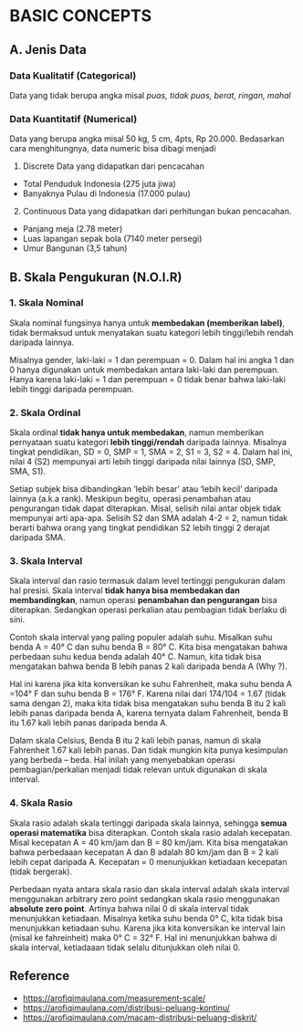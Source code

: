 # BASIC CONCEPTS

## A. Jenis Data
### Data Kualitatif (Categorical)
Data yang tidak berupa angka misal *puas, tidak puas, berat, ringan, mahal*

### Data Kuantitatif (Numerical)
Data yang berupa angka misal 50 kg, 5 cm, 4pts, Rp 20.000. Bedasarkan cara menghitungnya, data numeric bisa dibagi menjadi

1. Discrete
Data yang didapatkan dari pencacahan
- Total Penduduk Indonesia (275 juta jiwa)
- Banyaknya Pulau di Indonesia (17.000 pulau)

2. Continuous
Data yang didapatkan dari perhitungan bukan pencacahan.
- Panjang meja (2.78 meter)
- Luas lapangan sepak bola (7140 meter persegi)
- Umur Bangunan (3,5 tahun)

## B. Skala Pengukuran (N.O.I.R)
### 1. Skala Nominal
Skala nominal fungsinya hanya untuk **membedakan (memberikan label)**, tidak bermaksud untuk menyatakan suatu kategori lebih tinggi/lebih rendah daripada lainnya. 

Misalnya gender, laki-laki = 1 dan perempuan = 0. Dalam hal ini angka 1 dan 0 hanya digunakan untuk membedakan antara laki-laki dan perempuan. Hanya karena laki-laki = 1 dan perempuan = 0 tidak benar bahwa laki-laki lebih tinggi daripada perempuan.

### 2. Skala Ordinal

Skala ordinal **tidak hanya untuk membedakan**, namun memberikan pernyataan suatu kategori **lebih tinggi/rendah** daripada lainnya. Misalnya tingkat pendidikan, SD = 0, SMP = 1, SMA = 2, S1 = 3, S2 = 4. Dalam hal ini, nilai 4 (S2) mempunyai arti lebih tinggi daripada nilai lainnya (SD, SMP, SMA, S1).

Setiap subjek bisa dibandingkan ‘lebih besar’ atau ‘lebih kecil’ daripada lainnya (a.k.a rank). Meskipun begitu, operasi penambahan atau pengurangan tidak dapat diterapkan. Misal, selisih nilai antar objek tidak mempunyai arti apa-apa.  Selisih S2 dan SMA adalah 4-2 = 2, namun tidak berarti bahwa orang yang tingkat pendidikan S2 lebih tinggi 2 derajat daripada SMA.

### 3. Skala Interval
Skala interval dan rasio termasuk dalam level tertinggi pengukuran dalam hal presisi. Skala interval **tidak hanya bisa membedakan dan membandingkan**, namun operasi **penambahan dan pengurangan** bisa diterapkan. Sedangkan operasi perkalian atau pembagian tidak berlaku di sini.

Contoh skala interval yang paling populer adalah suhu. Misalkan suhu benda A = 40° C dan suhu benda B = 80° C. Kita bisa mengatakan bahwa perbedaan suhu kedua benda adalah 40° C. Namun, kita tidak bisa mengatakan bahwa benda B lebih panas 2 kali daripada benda A (Why ?).

Hal ini karena jika kita konversikan ke suhu Fahrenheit, maka suhu benda A =104° F dan suhu benda B = 176° F. Karena nilai dari 174/104 = 1.67 (tidak sama dengan 2), maka kita tidak bisa mengatakan suhu benda B itu 2 kali lebih panas daripada benda A, karena ternyata dalam Fahrenheit, benda B itu 1.67 kali lebih panas daripada benda A.

Dalam skala Celsius, Benda B itu 2 kali lebih panas, namun di skala Fahrenheit 1.67 kali lebih panas. Dan tidak mungkin kita punya kesimpulan yang berbeda – beda. Hal inilah yang menyebabkan operasi pembagian/perkalian menjadi tidak relevan untuk digunakan di skala interval.

### 4. Skala Rasio
Skala rasio adalah skala tertinggi daripada skala lainnya, sehingga **semua operasi matematika** bisa diterapkan. Contoh skala rasio adalah kecepatan. Misal kecepatan A = 40 km/jam dan B = 80 km/jam. Kita bisa mengatakan bahwa perbedaaan kecepatan A dan B adalah 80 km/jam dan B =  2 kali lebih cepat daripada A. Kecepatan = 0 menunjukkan ketiadaan kecepatan (tidak bergerak).

Perbedaan nyata antara skala rasio dan skala interval adalah skala interval menggunakan arbitrary zero point sedangkan skala rasio menggunakan **absolute zero point**. Artinya bahwa nilai 0 di skala interval tidak menunjukkan ketiadaan. Misalnya ketika suhu benda 0° C, kita tidak bisa menunjukkan ketiadaan suhu. Karena jika kita konversikan ke interval lain (misal ke fahreinheit) maka 0° C = 32° F. Hal ini menunjukkan bahwa di skala interval, ketiadaaan tidak selalu ditunjukkan oleh nilai 0.

## Reference
- https://arofiqimaulana.com/measurement-scale/
- https://arofiqimaulana.com/distribusi-peluang-kontinu/
- https://arofiqimaulana.com/macam-distribusi-peluang-diskrit/